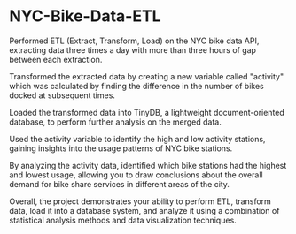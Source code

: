 # NYC-Bike-Data-ETL

Performed ETL (Extract, Transform, Load) on the NYC bike data API, 
extracting data three times a day with more than three hours of gap between each extraction.

Transformed the extracted data by creating a new variable called "activity"
which was calculated by finding the difference in the number of bikes docked at subsequent times.

Loaded the transformed data into TinyDB, a lightweight document-oriented database, to perform further analysis on the merged data.

Used the activity variable to identify the high and low activity stations, gaining insights into the usage patterns of NYC bike stations.

By analyzing the activity data, identified which bike stations had the highest and lowest usage, 
allowing you to draw conclusions about the overall demand for bike share services in different areas of the city.


Overall, the project demonstrates your ability to perform ETL, transform data, load it into a database system, 
and analyze it using a combination of statistical analysis methods and data visualization techniques.
